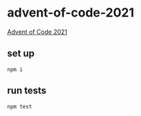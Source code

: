 # advent-of-code-2021

[Advent of Code 2021](https://adventofcode.com/2021)

## set up

    npm i

## run tests

    npm test
